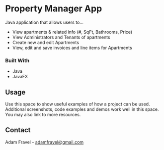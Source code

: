 <!-- INTRO -->
# Property Manager App

Java application that allows users to...

* View apartments & related info (#, SqFt, Bathrooms, Price)
* View Administrators and Tenants of apartments
* Create new and edit Apartments
* View, edit and save invoices and line items for Apartments

### Built With

* Java
* JavaFX

<!-- USAGE EXAMPLES -->
## Usage

Use this space to show useful examples of how a project can be used. Additional screenshots, code examples and demos work well in this space. You may also link to more resources.

<!-- CONTACT -->
## Contact

Adam Fravel - adamfravel@gmail.com
